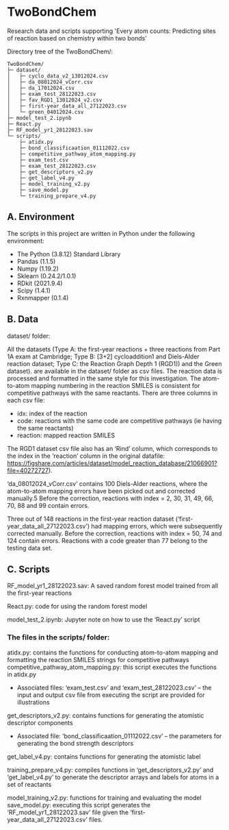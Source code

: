 # TwoBondChem

Research data and scripts supporting 'Every atom counts: Predicting sites of reaction based on chemistry within two bonds'

Directory tree of the TwoBondChem/:

```
TwoBondChem/
├─ dataset/
│   ├─ cyclo_data_v2_13012024.csv
│   ├─ da_08012024_vCorr.csv
│   ├─ da_17012024.csv
│   ├─ exam_test_28122023.csv
│   ├─ fav_RGD1_13012024_v2.csv
│   ├─ first-year_data_all_27122023.csv
│   └─ green_04012024.csv
├─ model_test_2.ipynb
├─ React.py
├─ RF_model_yr1_28122023.sav
└─ scripts/
    ├─ atidx.py
    ├─ bond_classificaation_01112022.csv
    ├─ competitive_pathway_atom_mapping.py
    ├─ exam_test.csv
    ├─ exam_test_28122023.csv
    ├─ get_descriptors_v2.py
    ├─ get_label_v4.py
    ├─ model_training_v2.py
    ├─ save_model.py
    └─ training_prepare_v4.py

```
## A. Environment 

The scripts in this project are written in Python under the following environment:

-	The Python (3.8.12) Standard Library
-	Pandas (1.1.5)
-	Numpy (1.19.2) 
-	Sklearn (0.24.2/1.0.1)
-	RDkit (2021.9.4)
-	Scipy (1.4.1)
-	Rxnmapper (0.1.4)

## B. Data 

dataset/ folder:

All the datasets (Type A: the first-year reactions + three reactions from Part 1A exam at Cambridge; Type B: [3+2] cycloaddition1 and Diels-Alder reaction dataset; Type C: the Reaction Graph Depth 1 (RGD1)) and the Green dataset). are available in the dataset/ folder as csv files. The reaction data is processed and formatted in the same style for this investigation. The atom-to-atom mapping numbering in the reaction SMILES is consistent for competitive pathways with the same reactants. There are three columns in each csv file: 

-	idx: index of the reaction
-	code: reactions with the same code are competitive pathways (ie having the same reactants)
-	reaction: mapped reaction SMILES


The RGD1 dataset csv file also has an ‘Rind’ column, which corresponds to the index in the ‘reaction’ column in the original datafile: 
https://figshare.com/articles/dataset/model_reaction_database/21066901?file=40272727). 


‘da_08012024_vCorr.csv’ contains 100 Diels-Alder reactions, where the atom-to-atom mapping errors have been picked out and corrected manually.5 Before the correction, reactions with index = 2, 30, 31, 49, 66, 70, 88 and 99 contain errors. 


Three out of 148 reactions in the first-year reaction dataset (‘first-year_data_all_27122023.csv’) had mapping errors, which were subsequently corrected manually. Before the correction, reactions with index = 50, 74 and 124 contain errors. Reactions with a code greater than 77 belong to the testing data set. 


## C. Scripts 


RF_model_yr1_28122023.sav: A saved random forest model trained from all the first-year reactions

React.py: code for using the random forest model

model_test_2.ipynb: Jupyter note on how to use the ‘React.py’ script 


### The files in the scripts/ folder: 

atidx.py: contains the functions for conducting atom-to-atom mapping and formatting the reaction SMILES strings for competitive pathways 
competitive_pathway_atom_mapping.py: this script executes the functions in atidx.py 

-	Associated files: ‘exam_test.csv’ and ‘exam_test_28122023.csv’ – the input and output csv file from executing the script are provided for illustrations 



get_descriptors_v2.py: contains functions for generating the atomistic descriptor components 

-	Associated file: ‘bond_classificaation_01112022.csv’ – the parameters for generating the bond strength descriptors 


    
get_label_v4.py: contains functions for generating the atomistic label 

training_prepare_v4.py: compiles functions in ‘get_descriptors_v2.py’ and ‘get_label_v4.py’ to generate the descriptor arrays and labels for atoms in a set of reactants 

model_training_v2.py: functions for training and evaluating the model 
save_model.py: executing this script generates the ‘RF_model_yr1_28122023.sav’ file given the ‘first-year_data_all_27122023.csv’ files. 









